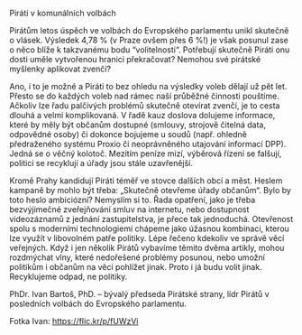 Piráti v komunálních volbách

Pirátům letos úspěch ve volbách do Evropského parlamentu unikl skutečně o vlásek. Výsledek 4,78 % (v Praze ovšem přes 6 %!) je však posunul zase o něco blíže k takzvanému bodu “volitelnosti“. Potřebují skutečně Piráti onu dosti uměle vytvořenou hranici překračovat? Nemohou své pirátské myšlenky aplikovat zvenčí?

Ano, i to je možné a Piráti to bez ohledu na výsledky voleb dělají už pět let. Přesto se do každých voleb nad rámec naší průběžné činnosti pouštíme. Ačkoliv lze řadu palčivých problémů skutečně otevírat zvenčí, je to cesta dlouhá a velmi komplikovaná. V řadě kauz doslova dolujeme informace, které by měly být občanům dostupné (smlouvy, strojově čitelná data, odpovědné osoby) či dokonce bojujeme u soudů (např. ohledně předraženého systému Proxio či neoprávněného utajování informací DPP). Jedná se o věčný kolotoč. Mezitím peníze mizí, výběrová řízení se falšují, politici se recyklují a úřady jsou stále uzavřenější.

Kromě Prahy kandidují Piráti téměř ve stovce dalších obcí a měst. Heslem kampaně by mohlo být třeba: „Skutečně otevřeme úřady občanům“. Bylo by toto heslo ambiciózní? Nemyslím si to. Řada opatření, jako je třeba bezvýjimečné zveřejňování smluv na internetu, nebo dostupnost videozáznamů  z jednání zastupitelstva, je přece tak jednoduchá. Otevřenost spolu s moderními technologiemi chápeme jako úžasnou kombinaci, kterou lze využít v libovolném patře politiky. Lépe řečeno kdekoliv ve správě věcí veřejných. Když i jen několik Pirátů vybavíme těmito dvěma artikly, mohou rozdmýchat vlny, které nedořešené problémy posunou, nebo umožní politikům i občanům na věci pohlížet jinak. Proto i já budu volit jinak. Recyklujeme odpad, ne politiky.

PhDr. Ivan Bartoš, PhD. – bývalý předseda Pirátské strany, lídr Pirátů v posledních volbách do Evropského parlamentu.

Fotka Ivan: https://flic.kr/p/fUWzVi
